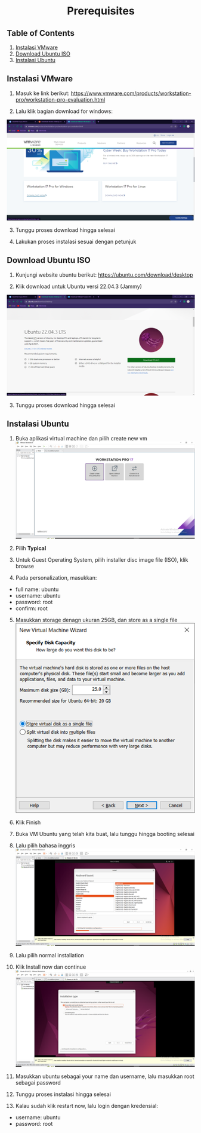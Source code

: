 <div align=center>

# Prerequisites

</div>

## Table of Contents

1. [Instalasi VMware](#instalasi-vmware)
2. [Download Ubuntu ISO](#download-ubuntu-iso)
3. [Instalasi Ubuntu](#instalasi-ubuntu)

## Instalasi VMware

1. Masuk ke link berikut: https://www.vmware.com/products/workstation-pro/workstation-pro-evaluation.html

2. Lalu klik bagian download for windows: 

<div align=center>
    <img src="vmware_page.png">
</div>

3. Tunggu proses download hingga selesai

4. Lakukan proses instalasi sesuai dengan petunjuk

## Download Ubuntu ISO

1. Kunjungi website ubuntu berikut: https://ubuntu.com/download/desktop

2. Klik download untuk Ubuntu versi 22.04.3 (Jammy)

<div align=center>
    <img src="assets/ubuntu_page.png">
</div>

3. Tunggu proses download hingga selesai

## Instalasi Ubuntu

1. Buka aplikasi virtual machine dan pilih create new vm
![Alt text](assets/image.png)

2. Pilih **Typical**
3. Untuk Guest Operating System, pilih installer disc image file (ISO), klik browse

4. Pada personalization, masukkan:
- full name:  ubuntu
- username: ubuntu
- password: root
- confirm: root

5. Masukkan storage denagn ukuran 25GB, dan store as a single file
![Alt text](assets/image-1.png)

6. Klik Finish

7. Buka VM Ubuntu yang telah kita buat, lalu tunggu hingga booting selesai

8. Lalu pilih bahasa inggris
![Alt text](assets/image-2.png)

9. Lalu pilih normal installation

10. Klik Install now dan continue
![Alt text](assets/image-3.png)

11. Masukkan ubuntu sebagai your name dan username, lalu masukkan root sebagai password

12. Tunggu proses instalasi hingga selesai

13. Kalau sudah klik restart now, lalu login dengan kredensial:
- username: ubuntu
- password: root